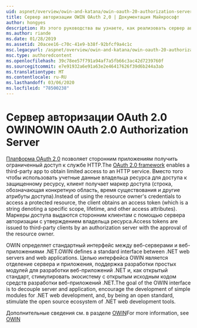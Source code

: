 ```yaml
---
uid: aspnet/overview/owin-and-katana/owin-oauth-20-authorization-server
title: Сервер авторизации OWIN OAuth 2,0 | Документация Майкрософт
author: hongyes
description: Из этого руководства вы узнаете, как реализовать сервер авторизации OAuth 2,0 с помощью по промежуточного слоя OWIN OAuth. Это расширенный учебник, в котором только аутлин...
ms.author: riande
ms.date: 01/28/2019
ms.assetid: 20acee16-c70c-41e9-b38f-92bfcf9a4c1c
msc.legacyurl: /aspnet/overview/owin-and-katana/owin-oauth-20-authorization-server
msc.type: authoredcontent
ms.openlocfilehash: 39c78ee57f791a94af7a5fb66c3ac42d7239760f
ms.sourcegitcommit: e7e91932a6e91a63e2e46417626f39d6b244a3ab
ms.translationtype: MT
ms.contentlocale: ru-RU
ms.lasthandoff: 03/06/2020
ms.locfileid: "78500238"
---
```

# <a name="owin-oauth-20-authorization-server"></a><span data-ttu-id="f5b19-104">Сервер авторизации OAuth 2.0 OWIN</span><span class="sxs-lookup"><span data-stu-id="f5b19-104">OWIN OAuth 2.0 Authorization Server</span></span>

<span data-ttu-id="f5b19-105">[Платформа OAuth 2,0](http://tools.ietf.org/html/rfc6749) позволяет сторонним приложениям получить ограниченный доступ к службе HTTP.</span><span class="sxs-lookup"><span data-stu-id="f5b19-105">The [OAuth 2.0 framework](http://tools.ietf.org/html/rfc6749) enables a third-party app to obtain limited access to an HTTP service.</span></span> <span data-ttu-id="f5b19-106">Вместо того чтобы использовать учетные данные владельца ресурса для доступа к защищенному ресурсу, клиент получает маркер доступа (строка, обозначающая конкретную область, время существования и другие атрибуты доступа).</span><span class="sxs-lookup"><span data-stu-id="f5b19-106">Instead of using the resource owner's credentials to access a protected resource, the client obtains an access token (which is a string denoting a specific scope, lifetime, and other access attributes).</span></span> <span data-ttu-id="f5b19-107">Маркеры доступа выдаются сторонним клиентам с помощью сервера авторизации с утверждением владельца ресурса.</span><span class="sxs-lookup"><span data-stu-id="f5b19-107">Access tokens are issued to third-party clients by an authorization server with the approval of the resource owner.</span></span>

<span data-ttu-id="f5b19-108">OWIN определяет стандартный интерфейс между веб-серверами и веб-приложениями .NET.</span><span class="sxs-lookup"><span data-stu-id="f5b19-108">OWIN defines a standard interface between .NET web servers and web applications.</span></span> <span data-ttu-id="f5b19-109">Целью интерфейса OWIN является отделение сервера и приложения, поддержка разработки простых модулей для разработки веб-приложений .NET и, как открытый стандарт, стимулировать экосистему с открытым исходным кодом средств разработки веб-приложений .NET.</span><span class="sxs-lookup"><span data-stu-id="f5b19-109">The goal of the OWIN interface is to decouple server and application, encourage the development of simple modules for .NET web development, and, by being an open standard, stimulate the open source ecosystem of .NET web development tools.</span></span>

<span data-ttu-id="f5b19-110">Дополнительные сведения см. в разделе [OWIN](http://owin.org/)</span><span class="sxs-lookup"><span data-stu-id="f5b19-110">For more information, see [OWIN](http://owin.org/)</span></span>

